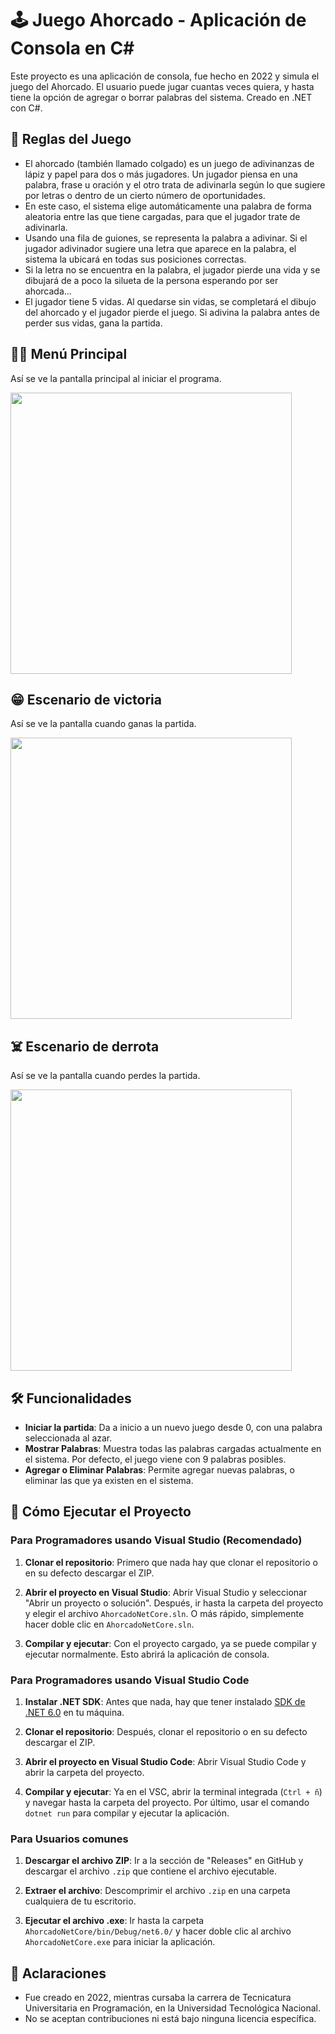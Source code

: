 # 🕹️ Juego Ahorcado - Aplicación de Consola en C#

Este proyecto es una aplicación de consola, fue hecho en 2022 y simula el juego del Ahorcado. El usuario puede jugar cuantas veces quiera, y hasta tiene la opción de agregar o borrar palabras del sistema. Creado en .NET con C#.

## 📘 Reglas del Juego

- El ahorcado (también llamado colgado) es un juego de adivinanzas de lápiz y papel para dos o más jugadores. Un jugador piensa en una palabra, frase u oración y el otro trata de adivinarla según lo que sugiere por letras o dentro de un cierto número de oportunidades.
- En este caso, el sistema elige automáticamente una palabra de forma aleatoria entre las que tiene cargadas, para que el jugador trate de adivinarla. 
- Usando una fila de guiones, se representa la palabra a adivinar. Si el jugador adivinador sugiere una letra que aparece en la palabra, el sistema la ubicará en todas sus posiciones correctas.
- Si la letra no se encuentra en la palabra, el jugador pierde una vida y se dibujará de a poco la silueta de la persona esperando por ser ahorcada...
- El jugador tiene 5 vidas. Al quedarse sin vidas, se completará el dibujo del ahorcado y el jugador pierde el juego. Si adivina la palabra antes de perder sus vidas, gana la partida.

## 👨‍💻 Menú Principal 

Así se ve la pantalla principal al iniciar el programa.

<img src="https://github.com/user-attachments/assets/5449cce0-6683-4127-afdd-7a7691de1010" width="450"/>

## 😁 Escenario de victoria

Así se ve la pantalla cuando ganas la partida.

<img src="https://github.com/user-attachments/assets/f5c55de9-efc8-4f97-9959-53b6a7405e6f" width="450"/>

## ☠️ Escenario de derrota

Así se ve la pantalla cuando perdes la partida.

<img src="https://github.com/user-attachments/assets/52326442-1de8-4e00-a2ce-5e3025f21c9a" width="450"/>

## 🛠️ Funcionalidades

- **Iniciar la partida**: Da a inicio a un nuevo juego desde 0, con una palabra seleccionada al azar.
- **Mostrar Palabras**: Muestra todas las palabras cargadas actualmente en el sistema. Por defecto, el juego viene con 9 palabras posibles.
- **Agregar o Eliminar Palabras**: Permite agregar nuevas palabras, o eliminar las que ya existen en el sistema.

## 🚀 Cómo Ejecutar el Proyecto

### Para Programadores usando Visual Studio (Recomendado)

1. **Clonar el repositorio**: Primero que nada hay que clonar el repositorio o en su defecto descargar el ZIP.
   
2. **Abrir el proyecto en Visual Studio**: Abrir Visual Studio y seleccionar "Abrir un proyecto o solución". Después, ir hasta la carpeta del proyecto y elegir el archivo `AhorcadoNetCore.sln`. O más rápido, simplemente hacer doble clic en `AhorcadoNetCore.sln`.

3. **Compilar y ejecutar**: Con el proyecto cargado, ya se puede compilar y ejecutar normalmente. Esto abrirá la aplicación de consola.

### Para Programadores usando Visual Studio Code

1. **Instalar .NET SDK**: Antes que nada, hay que tener instalado [SDK de .NET 6.0](https://dotnet.microsoft.com/download/dotnet/6.0) en tu máquina.

2. **Clonar el repositorio**: Después, clonar el repositorio o en su defecto descargar el ZIP.

3. **Abrir el proyecto en Visual Studio Code**: Abrir Visual Studio Code y abrir la carpeta del proyecto.

4. **Compilar y ejecutar**: Ya en el VSC, abrir la terminal integrada (`Ctrl + ñ`) y navegar hasta la carpeta del proyecto. Por último, usar el comando `dotnet run` para compilar y ejecutar la aplicación.

### Para Usuarios comunes

1. **Descargar el archivo ZIP**: Ir a la sección de "Releases" en GitHub y descargar el archivo `.zip` que contiene el archivo ejecutable.

2. **Extraer el archivo**: Descomprimir el archivo `.zip` en una carpeta cualquiera de tu escritorio.

3. **Ejecutar el archivo .exe**: Ir hasta la carpeta `AhorcadoNetCore/bin/Debug/net6.0/` y hacer doble clic al archivo `AhorcadoNetCore.exe` para iniciar la aplicación.

## 📌 Aclaraciones
- Fue creado en 2022, mientras cursaba la carrera de Tecnicatura Universitaria en Programación, en la Universidad Tecnológica Nacional.
- No se aceptan contribuciones ni está bajo ninguna licencia específica.
